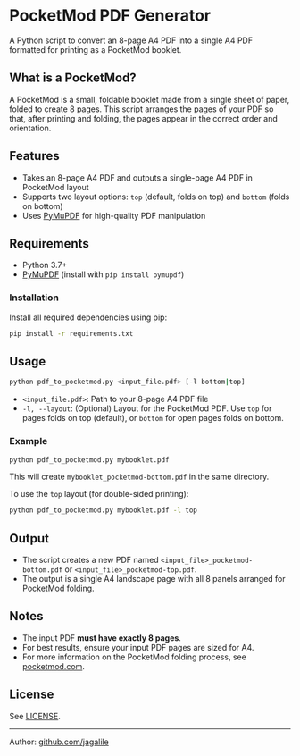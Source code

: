 # PocketMod PDF Generator

A Python script to convert an 8-page A4 PDF into a single A4 PDF formatted for printing as a PocketMod booklet.

## What is a PocketMod?
A PocketMod is a small, foldable booklet made from a single sheet of paper, folded to create 8 pages. This script arranges the pages of your PDF so that, after printing and folding, the pages appear in the correct order and orientation.

## Features
- Takes an 8-page A4 PDF and outputs a single-page A4 PDF in PocketMod layout
- Supports two layout options: `top` (default, folds on top) and `bottom` (folds on bottom)
- Uses [PyMuPDF](https://pymupdf.readthedocs.io/) for high-quality PDF manipulation

## Requirements
- Python 3.7+
- [PyMuPDF](https://pymupdf.readthedocs.io/) (install with `pip install pymupdf`)

### Installation

Install all required dependencies using pip:

```bash
pip install -r requirements.txt
```

## Usage

```bash
python pdf_to_pocketmod.py <input_file.pdf> [-l bottom|top]
```

- `<input_file.pdf>`: Path to your 8-page A4 PDF file
- `-l, --layout`: (Optional) Layout for the PocketMod PDF. Use `top` for pages folds on top (default), or `bottom` for open pages folds on bottom.

### Example

```bash
python pdf_to_pocketmod.py mybooklet.pdf
```

This will create `mybooklet_pocketmod-bottom.pdf` in the same directory.

To use the `top` layout (for double-sided printing):

```bash
python pdf_to_pocketmod.py mybooklet.pdf -l top
```

## Output
- The script creates a new PDF named `<input_file>_pocketmod-bottom.pdf` or `<input_file>_pocketmod-top.pdf`.
- The output is a single A4 landscape page with all 8 panels arranged for PocketMod folding.

## Notes
- The input PDF **must have exactly 8 pages**.
- For best results, ensure your input PDF pages are sized for A4.
- For more information on the PocketMod folding process, see [pocketmod.com](http://www.pocketmod.com/).

## License
See [LICENSE](LICENSE).

---
Author: [github.com/jagalile](https://github.com/jagalile)